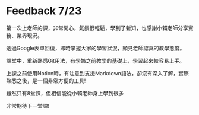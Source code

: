 # Feedback 7/23
第一次上老師的課，非常開心，氣氛很輕鬆，學到了新知，也感謝小賴老師分享實務、業界現況。

透過Google表單回復，即時掌握大家的學習狀況，顯見老師認真的教學態度。

課堂中，重新熟悉Git用法，有學姊之前教學的基礎上，學習起來較容易上手。

上課之前使用Notion時，有注意到支援Markdown語法，卻沒有深入了解，實際熟悉之後，是一個非常方便的工具!

雖然只有8堂課，但相信能從小賴老師身上學到很多

非常期待下一堂課!
